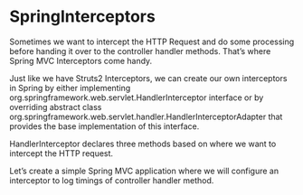 # SpringInterceptors
Sometimes we want to intercept the HTTP Request and do some processing before handing it over to the controller handler methods. That’s where Spring MVC Interceptors come handy.

Just like we have Struts2 Interceptors, we can create our own interceptors in Spring by either implementing org.springframework.web.servlet.HandlerInterceptor interface or by overriding abstract class org.springframework.web.servlet.handler.HandlerInterceptorAdapter that provides the base implementation of this interface.

HandlerInterceptor declares three methods based on where we want to intercept the HTTP request.

Let’s create a simple Spring MVC application where we will configure an interceptor to log timings of controller handler method.
